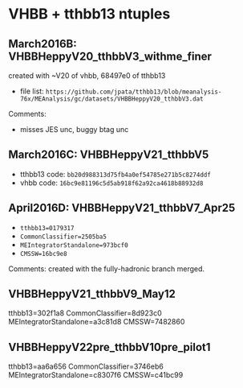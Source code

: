 VHBB + tthbb13 ntuples
=======================

March2016B: VHBBHeppyV20_tthbbV3_withme_finer
--------------
created with ~V20 of vhbb, 68497e0 of tthbb13

* file list: `https://github.com/jpata/tthbb13/blob/meanalysis-76x/MEAnalysis/gc/datasets/VHBBHeppyV20_tthbbV3.dat`

Comments:
* misses JES unc, buggy btag unc

March2016C: VHBBHeppyV21_tthbbV5
--------------
* tthbb13 code: `bb20d988313d75fb4a0ef54785e271b5c8274ddf`
* vhbb code: `16bc9e81196c5d5ab918f62a92ca4618b88932d8`


April2016D: VHBBHeppyV21_tthbbV7_Apr25
--------------
* `tthbb13=0179317`
* `CommonClassifier=2505ba5`
* `MEIntegratorStandalone=973bcf0`
* `CMSSW=16bc9e8`

Comments: created with the fully-hadronic branch merged.

VHBBHeppyV21_tthbbV9_May12
-------------
tthbb13=302f1a8
CommonClassifier=8d923c0
MEIntegratorStandalone=a3c81d8
CMSSW=7482860


VHBBHeppyV22pre_tthbbV10pre_pilot1
-------------
tthbb13=aa6a656
CommonClassifier=3746eb6
MEIntegratorStandalone=c8307f6
CMSSW=c41bc99
